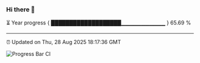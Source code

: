 ### Hi there 👋

⏳ Year progress { ███████████████████▁▁▁▁▁▁▁▁▁▁▁ } 65.69 %

---

⏰ Updated on Thu, 28 Aug 2025 18:17:36 GMT

![Progress Bar CI](https://github.com/code-lakshay/GitHub-Actions-Demo/workflows/Progress%20Bar%20CI/badge.svg)
